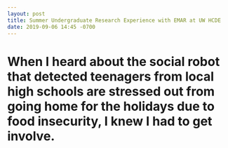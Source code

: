 ```yaml
---
layout: post
title: Summer Undergraduate Research Experience with EMAR at UW HCDE
date: 2019-09-06 14:45 -0700
---
```

# When I heard about the social robot that detected teenagers from local high schools are stressed out from going home for the holidays due to food insecurity, I knew I had to get involve. 
